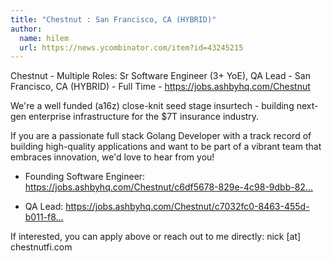 ```yaml
---
title: "Chestnut : San Francisco, CA (HYBRID)"
author:
  name: hilem
  url: https://news.ycombinator.com/item?id=43245215
---
```

Chestnut - Multiple Roles: Sr Software Engineer (3+ YoE), QA Lead - San Francisco, CA (HYBRID) - Full Time - <a href="https:&#x2F;&#x2F;jobs.ashbyhq.com&#x2F;Chestnut" rel="nofollow">https:&#x2F;&#x2F;jobs.ashbyhq.com&#x2F;Chestnut</a>

We&#x27;re a well funded (a16z) close-knit seed stage insurtech - building next-gen enterprise infrastructure for the $7T insurance industry.

If you are a passionate full stack Golang Developer with a track record of building high-quality applications and want to be part of a vibrant team that embraces innovation, we&#x27;d love to hear from you!

* Founding Software Engineer: <a href="https:&#x2F;&#x2F;jobs.ashbyhq.com&#x2F;Chestnut&#x2F;c6df5678-829e-4c98-9dbb-82fef53b1605" rel="nofollow">https:&#x2F;&#x2F;jobs.ashbyhq.com&#x2F;Chestnut&#x2F;c6df5678-829e-4c98-9dbb-82...</a>

* QA Lead: <a href="https:&#x2F;&#x2F;jobs.ashbyhq.com&#x2F;Chestnut&#x2F;c7032fc0-8463-455d-b011-f836d7d77faa" rel="nofollow">https:&#x2F;&#x2F;jobs.ashbyhq.com&#x2F;Chestnut&#x2F;c7032fc0-8463-455d-b011-f8...</a>

If interested, you can apply above or reach out to me directly: nick [at] chestnutfi.com
<JobApplication />
